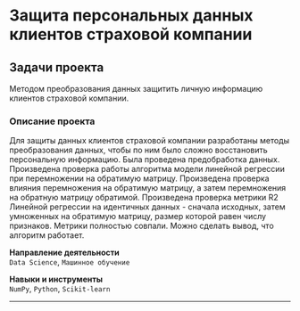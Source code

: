 # Защита персональных данных клиентов страховой компании

## Задачи проекта  

Методом преобразования данных защитить личную информацию клиентов страховой компании. 

### Описание проекта

Для защиты данных клиентов страховой компании разработаны методы преобразования данных, чтобы по ним было сложно восстановить персональную информацию. 
Была проведена предобработка данных. Произведена проверка работы алгоритма модели линейной регрессии при перемножении на обратимую матрицу. Произведена проверка влияния перемножения на обратимую матрицу, а затем перемножения на обратную матрицу обратимой. Произведена проверка метрики R2 Линейной регрессии на идентичных данных - сначала исходных, затем умноженных на обратимую матрицу, размер которой равен числу признаков. Метрики полностью совпали. Можно сделать вывод, что алгоритм работает.

**Направление деятельности**  
`Data Science`, `Машинное обучение`

**Навыки и инструменты**  
`NumPy`, `Python`, `Scikit-learn`

---
